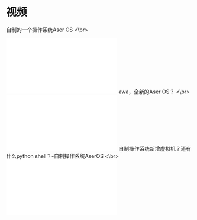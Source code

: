 # 视频
自制的一个操作系统Aser OS
<\br>
<iframe src="//player.bilibili.com/player.html?aid=244004766&bvid=BV1yv411q7LJ&cid=219894717&page=1" scrolling="no" border="0" frameborder="no" framespacing="0" allowfullscreen="true"> </iframe>
awa，全新的Aser OS？
<\br>
<iframe src="//player.bilibili.com/player.html?aid=244034614&bvid=BV1Xv411q7Fc&cid=220170945&page=1" scrolling="no" border="0" frameborder="no" framespacing="0" allowfullscreen="true"> </iframe>
自制操作系统新增虚拟机？还有什么python shell？-自制操作系统AserOS
<\br>
<iframe src="//player.bilibili.com/player.html?aid=884093550&bvid=BV1xK4y1v7DT&cid=220677772&page=1" scrolling="no" border="0" frameborder="no" framespacing="0" allowfullscreen="true"> </iframe>
